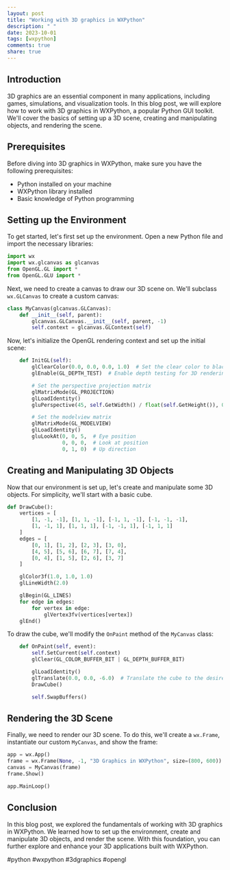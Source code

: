 ```yaml
---
layout: post
title: "Working with 3D graphics in WXPython"
description: " "
date: 2023-10-01
tags: [wxpython]
comments: true
share: true
---
```


## Introduction
3D graphics are an essential component in many applications, including games, simulations, and visualization tools. In this blog post, we will explore how to work with 3D graphics in WXPython, a popular Python GUI toolkit. We'll cover the basics of setting up a 3D scene, creating and manipulating objects, and rendering the scene.

## Prerequisites
Before diving into 3D graphics in WXPython, make sure you have the following prerequisites:
- Python installed on your machine
- WXPython library installed
- Basic knowledge of Python programming

## Setting up the Environment
To get started, let's first set up the environment. Open a new Python file and import the necessary libraries:

```python
import wx
import wx.glcanvas as glcanvas
from OpenGL.GL import *
from OpenGL.GLU import *
```

Next, we need to create a canvas to draw our 3D scene on. We'll subclass `wx.GLCanvas` to create a custom canvas:

```python
class MyCanvas(glcanvas.GLCanvas):
    def __init__(self, parent):
        glcanvas.GLCanvas.__init__(self, parent, -1)
        self.context = glcanvas.GLContext(self)
```

Now, let's initialize the OpenGL rendering context and set up the initial scene:

```python
    def InitGL(self):
        glClearColor(0.0, 0.0, 0.0, 1.0)  # Set the clear color to black
        glEnable(GL_DEPTH_TEST)  # Enable depth testing for 3D rendering

        # Set the perspective projection matrix
        glMatrixMode(GL_PROJECTION)
        glLoadIdentity()
        gluPerspective(45, self.GetWidth() / float(self.GetHeight()), 0.1, 100.0)

        # Set the modelview matrix
        glMatrixMode(GL_MODELVIEW)
        glLoadIdentity()
        gluLookAt(0, 0, 5,  # Eye position
                  0, 0, 0,  # Look at position
                  0, 1, 0)  # Up direction
```

## Creating and Manipulating 3D Objects
Now that our environment is set up, let's create and manipulate some 3D objects. For simplicity, we'll start with a basic cube.

```python
def DrawCube():
    vertices = [
        [1, -1, -1], [1, 1, -1], [-1, 1, -1], [-1, -1, -1],
        [1, -1, 1], [1, 1, 1], [-1, -1, 1], [-1, 1, 1]
    ]
    edges = [
        [0, 1], [1, 2], [2, 3], [3, 0],
        [4, 5], [5, 6], [6, 7], [7, 4],
        [0, 4], [1, 5], [2, 6], [3, 7]
    ]

    glColor3f(1.0, 1.0, 1.0)
    glLineWidth(2.0)

    glBegin(GL_LINES)
    for edge in edges:
        for vertex in edge:
            glVertex3fv(vertices[vertex])
    glEnd()
```

To draw the cube, we'll modify the `OnPaint` method of the `MyCanvas` class:

```python
    def OnPaint(self, event):
        self.SetCurrent(self.context)
        glClear(GL_COLOR_BUFFER_BIT | GL_DEPTH_BUFFER_BIT)

        glLoadIdentity()
        glTranslate(0.0, 0.0, -6.0)  # Translate the cube to the desired position
        DrawCube()

        self.SwapBuffers()
```

## Rendering the 3D Scene
Finally, we need to render our 3D scene. To do this, we'll create a `wx.Frame`, instantiate our custom `MyCanvas`, and show the frame:

```python
app = wx.App()
frame = wx.Frame(None, -1, "3D Graphics in WXPython", size=(800, 600))
canvas = MyCanvas(frame)
frame.Show()

app.MainLoop()
```

## Conclusion
In this blog post, we explored the fundamentals of working with 3D graphics in WXPython. We learned how to set up the environment, create and manipulate 3D objects, and render the scene. With this foundation, you can further explore and enhance your 3D applications built with WXPython.

#python #wxpython #3dgraphics #opengl